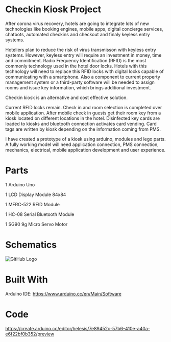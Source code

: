 # Checkin Kiosk Project

After corona virus recovery, hotels are going to integrate lots of new technologies like booking engines, mobile apps, digital concierge services, chatbots, automated checkins and checkout and finaly keyless entry systems.

Hoteliers plan to reduce the risk of virus transmisson with keyless entry systems. However, keyless entry will require an investment in money, time and commitment. Radio Frequency Identification (RFID) is the most commonly technology used in the hotel door locks. Hotels with this technology will need to replace this RFID locks with digital locks capable of communicating with a smartphone. Also a component to current property management system or a third-party software will be needed to assign rooms and issue key information, which brings additional investment.

Checkin kiosk is an alternative and cost effective solution. 

Current RFID locks remain. 
Check in and room selection is completed over mobile application.
After mobile check in guests get their room key from a kiosk located on different locations in the hotel.
Disinfected key cards are loaded to kiosks and bluetooth connection activates card vending.
Card tags are written by kiosk depending on the information coming from PMS.

I have created a prototype of a kiosk using arduino, modules and lego parts. A fully working model will need application connection, PMS connection, mechanics, electrical, mobile application development and user experience.

# Parts 
1 Arduino Uno

1 LCD Display Module 84x84

1 MFRC-522 RFID Module

1 HC-08 Serial Bluetooth Module

1 SG90 9g Micro Servo Motor

# Schematics
![GitHub Logo](/images/logo.png) 

# Built With
Arduino IDE: https://www.arduino.cc/en/Main/Software

# Code
https://create.arduino.cc/editor/helesis/7e89452c-57b6-410e-a40a-e6f22bf0b352/preview

